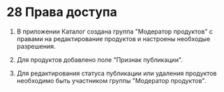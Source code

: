 # 28 Права доступа

1. В приложении Каталог создана группа "Модератор продуктов" с правами на редактирование продуктов и настроены необходые разрешения.

2. Для продуктов добавлено поле "Признак публикации".

3. Для редактирования статуса публикации или удаления продуктов необходимо быть участником группы "Модератор продуктов".
